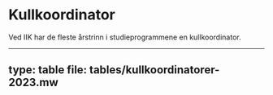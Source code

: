 # Kullkoordinator


Ved IIK har de fleste årstrinn i studieprogrammene en kullkoordinator.


---
type: table
file: tables/kullkoordinatorer-2023.mw
---
